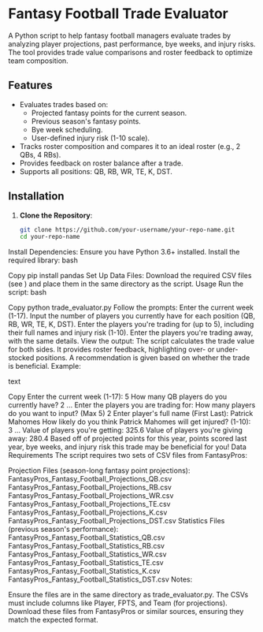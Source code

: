 # Fantasy Football Trade Evaluator

A Python script to help fantasy football managers evaluate trades by analyzing player projections, past performance, bye weeks, and injury risks. The tool provides trade value comparisons and roster feedback to optimize team composition.

## Features
- Evaluates trades based on:
  - Projected fantasy points for the current season.
  - Previous season's fantasy points.
  - Bye week scheduling.
  - User-defined injury risk (1-10 scale).
- Tracks roster composition and compares it to an ideal roster (e.g., 2 QBs, 4 RBs).
- Provides feedback on roster balance after a trade.
- Supports all positions: QB, RB, WR, TE, K, DST.

## Installation

1. **Clone the Repository**:
   ```bash
   git clone https://github.com/your-username/your-repo-name.git
   cd your-repo-name
Install Dependencies: Ensure you have Python 3.6+ installed. Install the required library:
bash

Copy
pip install pandas
Set Up Data Files: Download the required CSV files (see ) and place them in the same directory as the script.
Usage
Run the script:
bash

Copy
python trade_evaluator.py
Follow the prompts:
Enter the current week (1-17).
Input the number of players you currently have for each position (QB, RB, WR, TE, K, DST).
Enter the players you're trading for (up to 5), including their full names and injury risk (1-10).
Enter the players you're trading away, with the same details.
View the output:
The script calculates the trade value for both sides.
It provides roster feedback, highlighting over- or under-stocked positions.
A recommendation is given based on whether the trade is beneficial.
Example:

text

Copy
Enter the current week (1-17): 5
How many QB players do you currently have? 2
...
Enter the players you are trading for:
How many players do you want to input? (Max 5) 2
Enter player's full name (First Last): Patrick Mahomes
How likely do you think Patrick Mahomes will get injured? (1-10): 3
...
Value of players you're getting: 325.6
Value of players you're giving away: 280.4
Based off of projected points for this year, points scored last year, bye weeks, and injury risk this trade may be beneficial for you!
Data Requirements
The script requires two sets of CSV files from FantasyPros:

Projection Files (season-long fantasy point projections):
FantasyPros_Fantasy_Football_Projections_QB.csv
FantasyPros_Fantasy_Football_Projections_RB.csv
FantasyPros_Fantasy_Football_Projections_WR.csv
FantasyPros_Fantasy_Football_Projections_TE.csv
FantasyPros_Fantasy_Football_Projections_K.csv
FantasyPros_Fantasy_Football_Projections_DST.csv
Statistics Files (previous season's performance):
FantasyPros_Fantasy_Football_Statistics_QB.csv
FantasyPros_Fantasy_Football_Statistics_RB.csv
FantasyPros_Fantasy_Football_Statistics_WR.csv
FantasyPros_Fantasy_Football_Statistics_TE.csv
FantasyPros_Fantasy_Football_Statistics_K.csv
FantasyPros_Fantasy_Football_Statistics_DST.csv
Notes:

Ensure the files are in the same directory as trade_evaluator.py.
The CSVs must include columns like Player, FPTS, and Team (for projections).
Download these files from FantasyPros or similar sources, ensuring they match the expected format.
